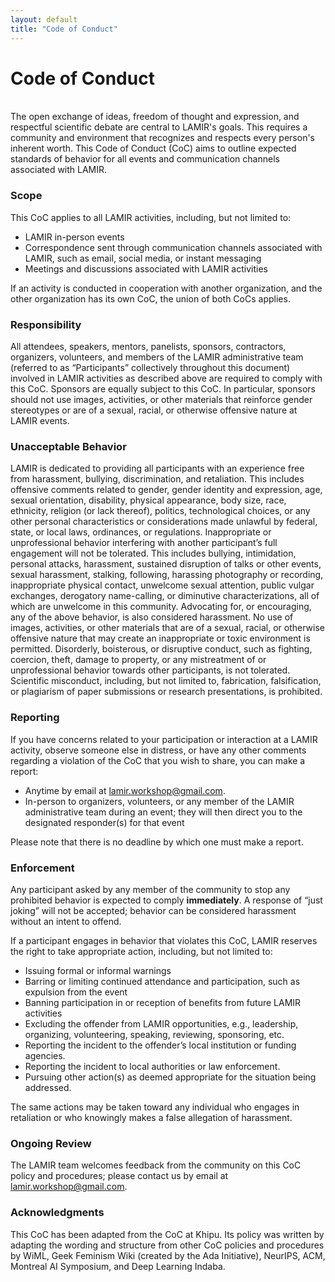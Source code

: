 ```yaml
---
layout: default
title: "Code of Conduct"
---
```


# Code of Conduct

<br>
The open exchange of ideas, freedom of thought and expression, and respectful scientific debate are central to LAMIR's goals. This requires a community and environment that recognizes and respects every person's inherent worth. This Code of Conduct (CoC) aims to outline expected standards of behavior for all events and communication channels associated with LAMIR.

### Scope

This CoC applies to all LAMIR activities, including, but not limited to:

* LAMIR in-person events
* Correspondence sent through communication channels associated with LAMIR, such as email, social media, or instant messaging
* Meetings and discussions associated with LAMIR activities

If an activity is conducted in cooperation with another organization, and the other organization has its own CoC, the union of both CoCs applies.

### Responsibility

All attendees, speakers, mentors, panelists, sponsors, contractors, organizers, volunteers, and members of the LAMIR administrative team (referred to as “Participants” collectively throughout this document) involved in LAMIR activities as described above are required to comply with this CoC. Sponsors are equally subject to this CoC. In particular, sponsors should not use images, activities, or other materials that reinforce gender stereotypes or are of a sexual, racial, or otherwise offensive nature at LAMIR events.

### Unacceptable Behavior

LAMIR is dedicated to providing all participants with an experience free from harassment, bullying, discrimination, and retaliation. This includes offensive comments related to gender, gender identity and expression, age, sexual orientation, disability, physical appearance, body size, race, ethnicity, religion (or lack thereof), politics, technological choices, or any other personal characteristics or considerations made unlawful by federal, state, or local laws, ordinances, or regulations. Inappropriate or unprofessional behavior interfering with another participant’s full engagement will not be tolerated. This includes bullying, intimidation, personal attacks, harassment, sustained disruption of talks or other events, sexual harassment, stalking, following, harassing photography or recording, inappropriate physical contact, unwelcome sexual attention, public vulgar exchanges, derogatory name-calling, or diminutive characterizations, all of which are unwelcome in this community. Advocating for, or encouraging, any of the above behavior, is also considered harassment. No use of images, activities, or other materials that are of a sexual, racial, or otherwise offensive nature that may create an inappropriate or toxic environment is permitted. Disorderly, boisterous, or disruptive conduct, such as fighting, coercion, theft, damage to property, or any mistreatment of or unprofessional behavior towards other participants, is not tolerated. Scientific misconduct, including, but not limited to, fabrication, falsification, or plagiarism of paper submissions or research presentations, is prohibited.

### Reporting

If you have concerns related to your participation or interaction at a LAMIR activity, observe someone else in distress, or have any other comments regarding a violation of the CoC that you wish to share, you can make a report:

* Anytime by email at <a href="mailto:lamir.workshop@gmail.com">lamir.workshop@gmail.com</a>.
* In-person to organizers, volunteers, or any member of the LAMIR administrative team during an event; they will then direct you to the designated responder(s) for that event

Please note that there is no deadline by which one must make a report.

### Enforcement

Any participant asked by any member of the community to stop any prohibited behavior is expected to comply **immediately**. A response of “just joking” will not be accepted; behavior can be considered harassment without an intent to offend.

If a participant engages in behavior that violates this CoC, LAMIR reserves the right to take appropriate action, including, but not limited to:

* Issuing formal or informal warnings
* Barring or limiting continued attendance and participation, such as expulsion from the event
* Banning participation in or reception of benefits from future LAMIR activities
* Excluding the offender from LAMIR opportunities, e.g., leadership, organizing, volunteering, speaking, reviewing, sponsoring, etc.
* Reporting the incident to the offender’s local institution or funding agencies.
* Reporting the incident to local authorities or law enforcement.
* Pursuing other action(s) as deemed appropriate for the situation being addressed.

The same actions may be taken toward any individual who engages in retaliation or who knowingly makes a false allegation of harassment.

### Ongoing Review

The LAMIR team welcomes feedback from the community on this CoC policy and procedures; please contact us by email at
<a href="mailto:lamir.workshop@gmail.com">lamir.workshop@gmail.com</a>.

### Acknowledgments

This CoC has been adapted from the CoC at Khipu. Its policy was written by adapting the wording and structure from other CoC policies and procedures by WiML, Geek Feminism Wiki (created by the Ada Initiative), NeurIPS, ACM, Montreal AI Symposium, and Deep Learning Indaba.

<br>
